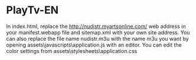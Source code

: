 # PlayTv-EN
In index.html, replace the http://nudistr.myartsonline.com/ web address in your manifest.webapp file and sitemap.xml with your own site address. You can also replace the file name nudistr.m3u with the name m3u you want by opening assets\javascripts\application.js with an editor. You can edit the color settings from assets\stylesheets\application.css
